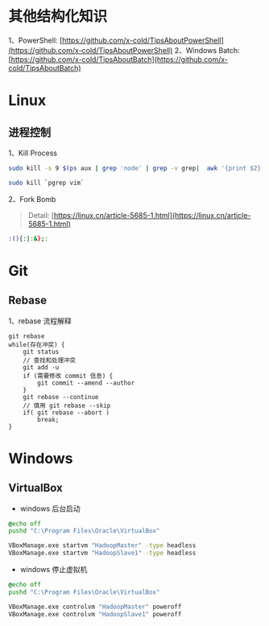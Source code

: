 # 其他结构化知识

1、PowerShell: [https://github.com/x-cold/TipsAboutPowerShell](https://github.com/x-cold/TipsAboutPowerShell)
2、Windows Batch: [https://github.com/x-cold/TipsAboutBatch](https://github.com/x-cold/TipsAboutBatch)

# Linux

## 进程控制

1、Kill Process

```bash
sudo kill -s 9 $(ps aux | grep 'node' | grep -v grep|  awk '{print $2}')
```

```bash
sudo kill `pgrep vim`
```


2、Fork Bomb

> Detail: [https://linux.cn/article-5685-1.html](https://linux.cn/article-5685-1.html)

```bash
:(){:|:&};:
```

# Git

## Rebase

1、rebase 流程解释

```plain
git rebase 
while(存在冲突) {
    git status
    // 查找和处理冲突
    git add -u
    if (需要修改 commit 信息) {
        git commit --amend --author
    }
    git rebase --continue
    // 慎用 git rebase --skip
    if( git rebase --abort )
        break; 
}
```

# Windows

## VirtualBox

* windows 后台启动

```cmd
@echo off
pushd "C:\Program Files\Oracle\VirtualBox"

VBoxManage.exe startvm "HadoopMaster" -type headless
VBoxManage.exe startvm "HadoopSlave1" -type headless
```

* windows 停止虚拟机

```cmd
@echo off
pushd "C:\Program Files\Oracle\VirtualBox"

VBoxManage.exe controlvm "HadoopMaster" poweroff 
VBoxManage.exe controlvm "HadoopSlave1" poweroff 
```

